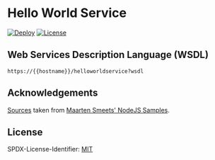 # Hello World Service

[![Deploy](https://img.shields.io/badge/deploy-heroku-7056bf?style=flat-square)](https://heroku.com/deploy)
[![License](https://img.shields.io/badge/license-MIT-blue?style=flat-square)](https://spdx.org/licenses/MIT.html)

## Web Services Description Language (WSDL)

```
https://{{hostname}}/helloworldservice?wsdl
```

## Acknowledgements

[Sources](https://github.com/MaartenSmeets/nodejssamples/tree/master/nodexml) taken from [Maarten Smeets' NodeJS Samples](https://github.com/MaartenSmeets/nodejssamples).

## License

SPDX-License-Identifier: [MIT](LICENSE)
